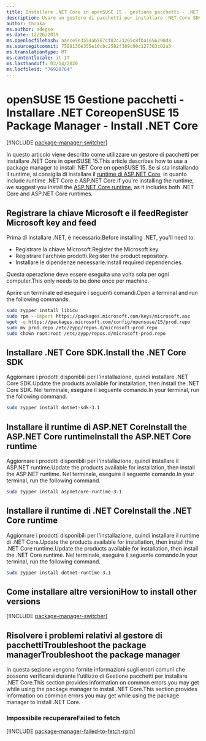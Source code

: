 ```yaml
---
title: Installare .NET Core in openSUSE 15 - gestione pacchetti - .NET CoreInstall .NET Core on openSUSE 15 - package manager - .NET Core
description: Usare un gestore di pacchetti per installare .NET Core SDK e runtime in openSUSE 15.
author: thraka
ms.author: adegeo
ms.date: 12/26/2019
ms.openlocfilehash: aaece5e3554ab567cf82c23265c8fba1656298d8
ms.sourcegitcommit: 7588136e355e10cbc2582f389c90c127363c02a5
ms.translationtype: MT
ms.contentlocale: it-IT
ms.lasthandoff: 03/14/2020
ms.locfileid: "76920764"
---
```

# <a name="opensuse-15-package-manager---install-net-core"></a><span data-ttu-id="af396-103">openSUSE 15 Gestione pacchetti - Installare .NET Core</span><span class="sxs-lookup"><span data-stu-id="af396-103">openSUSE 15 Package Manager - Install .NET Core</span></span>

[!INCLUDE [package-manager-switcher](./includes/package-manager-switcher.md)]

<span data-ttu-id="af396-104">In questo articolo viene descritto come utilizzare un gestore di pacchetti per installare .NET Core in openSUSE 15.</span><span class="sxs-lookup"><span data-stu-id="af396-104">This article describes how to use a package manager to install .NET Core on openSUSE 15.</span></span> <span data-ttu-id="af396-105">Se si sta installando il runtime, si consiglia di installare il [runtime di ASP.NET Core](#install-the-aspnet-core-runtime), in quanto include runtime .NET Core e ASP.NET Core.</span><span class="sxs-lookup"><span data-stu-id="af396-105">If you're installing the runtime, we suggest you install the [ASP.NET Core runtime](#install-the-aspnet-core-runtime), as it includes both .NET Core and ASP.NET Core runtimes.</span></span>

## <a name="register-microsoft-key-and-feed"></a><span data-ttu-id="af396-106">Registrare la chiave Microsoft e il feed</span><span class="sxs-lookup"><span data-stu-id="af396-106">Register Microsoft key and feed</span></span>

<span data-ttu-id="af396-107">Prima di installare .NET, è necessario:</span><span class="sxs-lookup"><span data-stu-id="af396-107">Before installing .NET, you'll need to:</span></span>

- <span data-ttu-id="af396-108">Registrare la chiave Microsoft.</span><span class="sxs-lookup"><span data-stu-id="af396-108">Register the Microsoft key.</span></span>
- <span data-ttu-id="af396-109">Registrare l'archivio prodotti.</span><span class="sxs-lookup"><span data-stu-id="af396-109">Register the product repository.</span></span>
- <span data-ttu-id="af396-110">Installare le dipendenze necessarie.</span><span class="sxs-lookup"><span data-stu-id="af396-110">Install required dependencies.</span></span>

<span data-ttu-id="af396-111">Questa operazione deve essere eseguita una volta sola per ogni computer.</span><span class="sxs-lookup"><span data-stu-id="af396-111">This only needs to be done once per machine.</span></span>

<span data-ttu-id="af396-112">Aprire un terminale ed eseguire i seguenti comandi.</span><span class="sxs-lookup"><span data-stu-id="af396-112">Open a terminal and run the following commands.</span></span>

```bash
sudo zypper install libicu
sudo rpm --import https://packages.microsoft.com/keys/microsoft.asc
wget -q https://packages.microsoft.com/config/opensuse/15/prod.repo
sudo mv prod.repo /etc/zypp/repos.d/microsoft-prod.repo
sudo chown root:root /etc/zypp/repos.d/microsoft-prod.repo
```

## <a name="install-the-net-core-sdk"></a><span data-ttu-id="af396-113">Installare .NET Core SDK.</span><span class="sxs-lookup"><span data-stu-id="af396-113">Install the .NET Core SDK</span></span>

<span data-ttu-id="af396-114">Aggiornare i prodotti disponibili per l'installazione, quindi installare .NET Core SDK.</span><span class="sxs-lookup"><span data-stu-id="af396-114">Update the products available for installation, then install the .NET Core SDK.</span></span> <span data-ttu-id="af396-115">Nel terminale, eseguire il seguente comando.</span><span class="sxs-lookup"><span data-stu-id="af396-115">In your terminal, run the following command.</span></span>

```bash
sudo zypper install dotnet-sdk-3.1
```

## <a name="install-the-aspnet-core-runtime"></a><span data-ttu-id="af396-116">Installare il runtime di ASP.NET CoreInstall the ASP.NET Core runtime</span><span class="sxs-lookup"><span data-stu-id="af396-116">Install the ASP.NET Core runtime</span></span>

<span data-ttu-id="af396-117">Aggiornare i prodotti disponibili per l'installazione, quindi installare il ASP.NET runtime.</span><span class="sxs-lookup"><span data-stu-id="af396-117">Update the products available for installation, then install the ASP.NET runtime.</span></span> <span data-ttu-id="af396-118">Nel terminale, eseguire il seguente comando.</span><span class="sxs-lookup"><span data-stu-id="af396-118">In your terminal, run the following command.</span></span>

```bash
sudo zypper install aspnetcore-runtime-3.1
```

## <a name="install-the-net-core-runtime"></a><span data-ttu-id="af396-119">Installare il runtime di .NET Core</span><span class="sxs-lookup"><span data-stu-id="af396-119">Install the .NET Core runtime</span></span>

<span data-ttu-id="af396-120">Aggiornare i prodotti disponibili per l'installazione, quindi installare il runtime di .NET Core.Update the products available for installation, then install the .NET Core runtime.</span><span class="sxs-lookup"><span data-stu-id="af396-120">Update the products available for installation, then install the .NET Core runtime.</span></span> <span data-ttu-id="af396-121">Nel terminale, eseguire il seguente comando.</span><span class="sxs-lookup"><span data-stu-id="af396-121">In your terminal, run the following command.</span></span>

```bash
sudo zypper install dotnet-runtime-3.1
```

## <a name="how-to-install-other-versions"></a><span data-ttu-id="af396-122">Come installare altre versioni</span><span class="sxs-lookup"><span data-stu-id="af396-122">How to install other versions</span></span>

[!INCLUDE [package-manager-switcher](./includes/package-manager-heading-hack-pkgname.md)]

## <a name="troubleshoot-the-package-manager"></a><span data-ttu-id="af396-123">Risolvere i problemi relativi al gestore di pacchettiTroubleshoot the package manager</span><span class="sxs-lookup"><span data-stu-id="af396-123">Troubleshoot the package manager</span></span>

<span data-ttu-id="af396-124">In questa sezione vengono fornite informazioni sugli errori comuni che possono verificarsi durante l'utilizzo di Gestione pacchetti per installare .NET Core.This section provides information on common errors you may get while using the package manager to install .NET Core.</span><span class="sxs-lookup"><span data-stu-id="af396-124">This section provides information on common errors you may get while using the package manager to install .NET Core.</span></span>

### <a name="failed-to-fetch"></a><span data-ttu-id="af396-125">Impossibile recuperare</span><span class="sxs-lookup"><span data-stu-id="af396-125">Failed to fetch</span></span>

[!INCLUDE [package-manager-failed-to-fetch-rpm](includes/package-manager-failed-to-fetch-rpm.md)]
